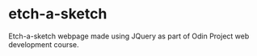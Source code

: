 etch-a-sketch
=============

Etch-a-sketch webpage made using JQuery as part of Odin Project web development course.
